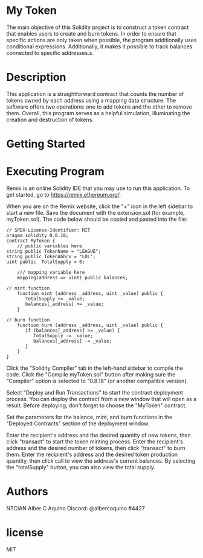 # My Token
The main objective of this Solidity project is to construct a token contract that enables users to create and burn tokens. In order to ensure that specific actions are only taken when possible, the program additionally uses conditional expressions. Additionally, it makes it possible to track balances connected to specific addresses.s.
# Description
This application is a straightforward contract that counts the number of tokens owned by each address using a mapping data structure. The software offers two operations: one to add tokens and the other to remove them. Overall, this program serves as a helpful simulation, illuminating the creation and destruction of tokens.
# Getting Started
# Executing Program
Remix is an online Solidity IDE that you may use to run this application. To get started, go to https://remix.ethereum.org/.

When you are on the Remix website, click the "+" icon in the left sidebar to start a new file. Save the document with the extension.sol (for example, myToken.sol). The code below should be copied and pasted into the file:
```solidity
// SPDX-License-Identifier: MIT
pragma solidity 0.8.18;
contract MyToken {
    // public variables here
string public TokenName = "LEAGUE";
string public TokenAbbrv = "LOL";
uint public  TotalSupply = 0;

    /// mapping variable here
    mapping(address => uint) public balances;
     
// mint function
    function mint (address _address, uint _value) public {
       TotalSupply += _value;
       balances[_address] += _value;
    }
    
// burn function
    function burn (address _address, uint _value) public {
       if (balances[_address] >= _value) {
          TotalSupply -= _value;
          balances[_address] -= _value;
       }
    }
}
```
       
    

Click the "Solidity Compiler" tab in the left-hand sidebar to compile the code. Click the "Compile myToken.sol" button after making sure the "Compiler" option is selected to "0.8.18" (or another compatible version).

Select "Deploy and Run Transactions" to start the contract deployment process. You can deploy the contract from a new window that will open as a result. Before deploying, don't forget to choose the "MyToken" contract.

Set the parameters for the balance, mint, and burn functions in the "Deployed Contracts" section of the deployment window.

Enter the recipient's address and the desired quantity of new tokens, then click "transact" to start the token minting process.
Enter the recipient's address and the desired number of tokens, then click "transact" to burn them.
Enter the recipient's address and the desired token production quantity, then click call to view the address's current balances. By selecting the "totalSupply" button, you can also view the total supply.
# Authors
NTCIAN Alber C Aquino
Discord: @albercaquino
#4427

# license
MIT

